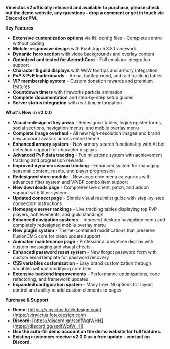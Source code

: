 **Vinvictus v2 officially released and available to purchase, please check out the demo website, any questions - drop a comment or get in touch via Discord or PM.**

**Key Features**

* **Extensive customization options** via INI config files - Complete control without coding
* **Mobile-responsive design** with Bootstrap 5.3.8 framework
* **Dynamic hero section** with video backgrounds and overlay content
* **Optimized and tested for AzerothCore** \- Full emulator integration support
* **Character & guild displays** with WoW tooltips and armory integration
* **PvP & PvE leaderboards** \- Arena, battleground, and raid tracking tables
* **VIP membership system** \- Custom donation rewards and premium features
* **Countdown timers** with fireworks particle animation
* **Complete documentation** and step-by-step setup guides
* **Server status integration** with real-time information

**What's New in v2.0.0**

* **Visual redesign of key areas** \- Redesigned tables, login/register forms, social sections, navigation menus, and mobile overlay menu
* **Complete image overhaul** \- All new high-resolution images and brand new account avatars across entire theme
* **Enhanced armory system** \- New armory search functionality with AI bot detection support for character displays
* **Advanced PvP data tracking** \- Fun milestone system with achievement tracking and progression rewards
* **Improved dynamic season tracking** \- Enhanced system for managing seasonal content, resets, and player progression
* **Redesigned store module** \- New accordion menu categories with advanced filter system and VP/DP combo item support
* **New downloads page** \- Comprehensive client, patch, and addon support with filter system
* **Updated connect page** \- Simple visual realmlist guide with step-by-step connection instructions
* **Homepage server rankings** \- Live tracking tables displaying top PvP players, achievements, and guild standings
* **Enhanced navigation systems** \- Improved desktop navigation menu and completely redesigned mobile overlay menu
* **New plugin system** \- Theme-contained modifications that preserve FusionCMS core for clean update support
* **Animated maintenance page** \- Professional downtime display with custom messaging and visual effects
* **Enhanced password reset system** \- New forgot password form with custom email template for password recovery
* **CSS variables customization** \- Easy brand customization through variables without modifying core files
* **Extensive backend improvements** \- Performance optimizations, code refactoring, and framework updates
* **Expanded configuration system** \- Many new INI options for layout control and ability to add custom elements to pages

**Purchase & Support**

* **Demo:** [https://vinvictus.fotekdesign.com](https://vinvictus.fotekdesign.com)
* **Discord:** [https://discord.gg/ssdfWqtWHH](https://discord.gg/ssdfWqtWHH)
* **Use the auto-fill demo account on the demo website for full features.**
* **Existing customers receive v2.0.0 as a free update - contact on Discord.**
